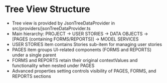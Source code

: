 # Tree View Structure
- Tree view is provided by JsonTreeDataProvider in src/providers/jsonTreeDataProvider.ts
- Main hierarchy: PROJECT → USER STORIES → DATA OBJECTS → [PAGES (containing FORMS/REPORTS)] → MODEL SERVICES
- USER STORIES item contains Stories sub-item for managing user stories
- PAGES item groups UI-related components (FORMS and REPORTS) under a single parent
- FORMS and REPORTS retain their original contextValues and functionality when nested under PAGES
- Advanced properties setting controls visibility of PAGES, FORMS, and REPORTS sections
